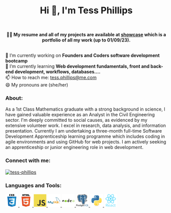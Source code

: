 <h1 align="center">Hi 👋, I'm Tess Phillips </h1>

  <br> <p align="center">👨‍💻<b> My resume and all of my projects are available at [showcase](https://tess-phillips.github.io/Portfolio/) which is a portfolio of all my work (up to 01/09/23).</b></p>

 <br>🔭 I’m currently working on **Founders and Coders software development bootcamp**
 <br>🌱 I’m currently learning **Web development fundamentals, front and back-end development, workflows, databases....**
 <br>📫 How to reach me: tess.phillips@me.com
 <br>😄 My pronouns are (she/her)

<h3 align="left">About:</h3>

As a 1st Class Mathematics graduate with a strong background in science, I have gained valuable experience as an Analyst in the Civil Engineering sector. I'm deeply committed to social causes, as evidenced by my extensive volunteer work. I excel in research, data analysis, and information presentation. Currently I am undertaking a three-month full-time Software Development Apprenticeship learning programme which includes coding in agile environments and using GitHub for web projects. I am actively seeking an apprenticeship or junior engineering role in web development.


<h3 align="left">Connect with me:</h3>
<p align="left">
<a href="https://www.linkedin.com/in/tess-phillips-32708b21b" target="blank"><img align="center" src="https://raw.githubusercontent.com/rahuldkjain/github-profile-readme-generator/master/src/images/icons/Social/linked-in-alt.svg" alt="tess-phillips" height="30" width="40" /></a>
</p>

<h3 align="left">Languages and Tools:</h3>
<p align="left"> <a href="https://www.w3schools.com/css/" target="_blank" rel="noreferrer"> <img src="https://raw.githubusercontent.com/devicons/devicon/master/icons/css3/css3-original-wordmark.svg" alt="css3" width="40" height="40"/> </a> <a href="https://www.w3.org/html/" target="_blank" rel="noreferrer"> <img src="https://raw.githubusercontent.com/devicons/devicon/master/icons/html5/html5-original-wordmark.svg" alt="html5" width="40" height="40"/> </a> <a href="https://developer.mozilla.org/en-US/docs/Web/JavaScript" target="_blank" rel="noreferrer"> <img src="https://raw.githubusercontent.com/devicons/devicon/master/icons/javascript/javascript-original.svg" alt="javascript" width="40" height="40"/> </a> <a href="https://www.mysql.com/" target="_blank" rel="noreferrer"> <img src="https://raw.githubusercontent.com/devicons/devicon/master/icons/mysql/mysql-original-wordmark.svg" alt="mysql" width="40" height="40"/> </a> <a href="https://nodejs.org" target="_blank" rel="noreferrer"> <img src="https://raw.githubusercontent.com/devicons/devicon/master/icons/nodejs/nodejs-original-wordmark.svg" alt="nodejs" width="40" height="40"/> </a> <a href="https://www.postgresql.org" target="_blank" rel="noreferrer"> <img src="https://raw.githubusercontent.com/devicons/devicon/master/icons/postgresql/postgresql-original-wordmark.svg" alt="postgresql" width="40" height="40"/> </a> <a href="https://www.python.org" target="_blank" rel="noreferrer"> <img src="https://raw.githubusercontent.com/devicons/devicon/master/icons/python/python-original.svg" alt="python" width="40" height="40"/> </a> <a href="https://reactjs.org/" target="_blank" rel="noreferrer"> <img src="https://raw.githubusercontent.com/devicons/devicon/master/icons/react/react-original-wordmark.svg" alt="react" width="40" height="40"/> </a> </p>



<!--
**tess-phillips/tess-phillips** is a ✨ _special_ ✨ repository because its `README.md` (this file) appears on your GitHub profile.

Here are some ideas to get you started:

- 🔭 I’m currently working on ...
- 🌱 I’m currently learning ...
- 👯 I’m looking to collaborate on ...
- 🤔 I’m looking for help with ...
- 💬 Ask me about ...
- Pronouns: ...
-  Fun fact: ...
-->
